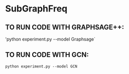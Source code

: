 # SubGraphFreq

## TO RUN CODE WITH GRAPHSAGE++:

'python experiment.py --model Graphsage`

## TO RUN CODE WITH GCN:

`python experiment.py --model GCN`
